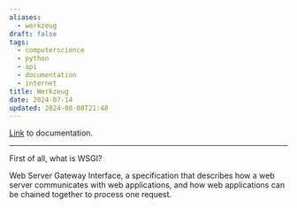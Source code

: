 ```yaml
---
aliases:
  - werkzeug
draft: false
tags:
  - computerscience
  - python
  - api
  - documentation
  - internet
title: Werkzeug
date: 2024-07-14
updated: 2024-08-08T21:48
---
```


[Link](https://werkzeug.palletsprojects.com/en/3.0.x/) to documentation.

-------------------------------------------------------------------------------

First of all, what is WSGI?

Web Server Gateway Interface, a specification that describes how a web server communicates with web applications, and how web applications can be chained together to process one request.
